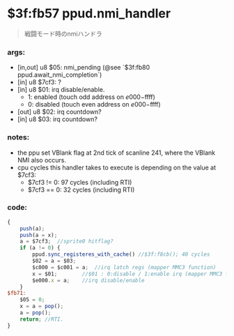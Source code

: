 ﻿



# $3f:fb57 ppud.nmi_handler
>戦闘モード時のnmiハンドラ

### args:
-	[in,out] u8 $05: nmi_pending (@see `$3f:fb80 ppud.await_nmi_completion`)
-	[in] u8 $7cf3: ?
-	[in] u8 $01: irq disable/enable.
	- 1: enabled (touch odd address on $e000-$ffff)
	- 0: disabled (touch even address on $e000-$ffff)
-	[out] u8 $02: irq countdown?
-	[in] u8 $03: irq countdown?

### notes:
-	the ppu set VBlank flag at 2nd tick of scanline 241, where the VBlank NMI also occurs.
-	cpu cycles this handler takes to execute is depending on the value at $7cf3:
	- $7cf3 != 0: 97 cycles (including RTI)
	- $7cf3 == 0: 32 cycles (including RTI)

### code:
```js
{
	push(a);
	push(a = x);
	a = $7cf3;	//sprite0 hitflag?
	if (a != 0) {
		ppud.sync_registeres_with_cache() //$3f:f8cb();	40 cycles
		$02 = a = $03;
		$c000 = $c001 = a;	//irq latch regs (mapper MMC3 function)
		x = $01;		//$01 : 0:disable / 1:enable irq (mapper MMC3 function)
		$e000.x = a;	//irq disable/enable
	}
$fb71:
	$05 = 0;
	x = a = pop();
	a = pop();
	return;	//RTI.
}
```






